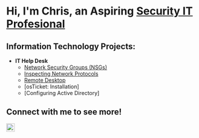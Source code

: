 <h1>Hi, I'm Chris, an Aspiring <a href="https://www.linkedin.com/in/christopher-bittinger-20305a338"> Security IT Profesional</a></h1>

<h2>Information Technology Projects:</h2>

- <b>IT Help Desk</b>
  - [Network Security Groups (NSGs)](https://github.com/ChrisBittinger/Network-Security-Groups)
  - [Inspecting Network Protocols](https://github.com/ChrisBittinger/Inspecting-Network-Protocols)
  - [Remote Desktop](https://github.com/ChrisBittinger/Remote-Desktop)
  - [osTicket: Installation]
  - [Configuring Active Directory]
  

<h2>Connect with me to see more!</h2>

[<img align="left" alt="christopherbittinger | LinkedIn" width="22px" src="https://cdn.jsdelivr.net/npm/simple-icons@v3/icons/linkedin.svg"/>][linkedin]
   
[linkedin]: https://linkedin.com/in/christopher-bittinger-20305a338

<!--
**ChrisBittinger/ChrisBittinger** is a ✨ _special_ ✨ repository because its `README.md` (this file) appears on your GitHub profile.

Here are some ideas to get you started:

- 🔭 I’m currently working on ...
- 🌱 I’m currently learning ...
- 👯 I’m looking to collaborate on ...
- 🤔 I’m looking for help with ...
- 💬 Ask me about ...
- 📫 How to reach me: ...
- 😄 Pronouns: ...
- ⚡ Fun fact: ...
-->
